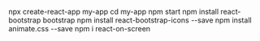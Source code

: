 npx create-react-app my-app
cd my-app
npm start
npm install react-bootstrap bootstrap
npm install react-bootstrap-icons --save
npm install animate.css --save
npm i react-on-screen